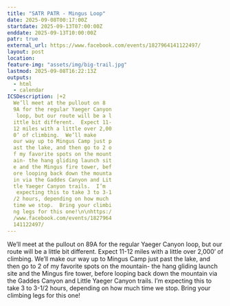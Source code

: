 ```yaml
---
title: "SATR PATR - Mingus Loop"
date: 2025-09-08T00:17:00Z
startdate: 2025-09-13T07:00:00Z
enddate: 2025-09-13T10:00:00Z
patr: true
external_url: https://www.facebook.com/events/1827964141122497/
layout: post
location: 
feature-img: "assets/img/big-trail.jpg"
lastmod: 2025-09-08T16:22:13Z
outputs:
  - html
  - calendar
ICSDescription: |+2
  We’ll meet at the pullout on 8  9A for the regular Yaeger Canyon   loop, but our route will be a l  ittle bit different.  Expect 11-  12 miles with a little over 2,00  0’ of climbing.  We’ll make   our way up to Mingus Camp just p  ast the lake, and then go to 2 o  f my favorite spots on the mount  ain- the hang gliding launch sit  e and the Mingus fire tower, bef  ore looping back down the mounta  in via the Gaddes Canyon and Lit  tle Yaeger Canyon trails.  I’m   expecting this to take 3 to 3-1  /2 hours, depending on how much   time we stop.  Bring your climbi  ng legs for this one!\n\nhttps:/  /www.facebook.com/events/1827964  141122497/
---
```


We’ll meet at the pullout on 89A for the regular Yaeger Canyon loop, but our route will be a little bit different.  Expect 11-12 miles with a little over 2,000’ of climbing.  We’ll make our way up to Mingus Camp just past the lake, and then go to 2 of my favorite spots on the mountain- the hang gliding launch site and the Mingus fire tower, before looping back down the mountain via the Gaddes Canyon and Little Yaeger Canyon trails.  I’m expecting this to take 3 to 3-1/2 hours, depending on how much time we stop.  Bring your climbing legs for this one!<br>
  <br>
  
